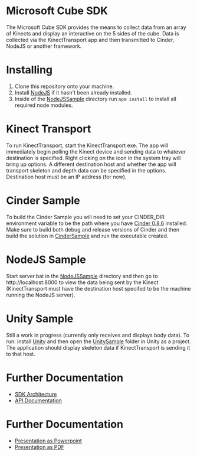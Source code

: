 Microsoft Cube SDK
===
The Microsoft Cube SDK provides the means to collect data from an array of Kinects and display an interactive on the 5 sides of the cube.  Data is collected via the KinectTransport app and then transmitted to Cinder, NodeJS or another framework.

# Installing
 1. Clone this repository onto your machine.
 2. Install [NodeJS](http://nodejs.org/) if it hasn't been already installed.
 3. Inside of the [NodeJSSample](Samples/NodeJSSample/) directory run `npm install` to install all required node modules.

# Kinect Transport
To run KinectTransport, start the KinectTransport exe.  The app will immediately begin polling the Kinect device and sending data to whatever destination is specified.  Right clicking on the icon in the system tray will bring up options.  A different destination host and whether the app will transport skeleton and depth data can be specified in the options.  Destination host must be an IP address (for now).

# Cinder Sample
To build the Cinder Sample you will need to set your CINDER_DIR environment variable to be the path where you have [Cinder 0.8.6](http://libcinder.org/download/) installed.  Make sure to build both debug and release versions of Cinder and then build the solution in [CinderSample](Samples/CinderSample/) and run the executable created.

# NodeJS Sample
Start server.bat in the [NodeJSSample](Samples/NodeJSSample/) directory and then go to http://localhost:8000 to view the data being sent by the Kinect (KinectTransport must have the destination host specifed to be the machine running the NodeJS server).

# Unity Sample
Still a work in progress (currently only receives and displays body data).  To run: install [Unity](http://unity3d.com/unity/download) and then open the [UnitySample](Samples/UnitySample/) folder in Unity as a project.  The application should display skeleton data if KinectTransport is sending it to that host.

# Further Documentation
* [SDK Architecture](docs/sdk_architecture.md)
* [API Documentation](docs/api_documentation.md)

# Further Documentation
* [Presentation as Powerpoint](docs/presentation/CubeSDK.pptx)
* [Presentation as PDF](docs/presentation/CubeSDK.pdf)